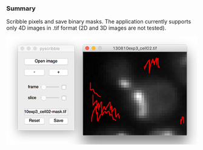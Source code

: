 ### Summary

Scribble pixels and save binary masks. The application currently supports only 4D images in .tif format (2D and 3D images are not tested).

![demo](demo.png)


